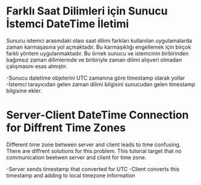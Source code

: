 # Farklı Saat Dilimleri için Sunucu İstemci DateTime İletimi

Sunucu istemci arasındaki olası saat dilimi farkları kullanılan uygulamalarda zaman karmaşasına yol açmaktadır. Bu karmaşıklığı engellemek için birçok farklı yöntem uygulanmaktadır. Bu örnek sunucu ve istemcinin birbirinden bağımsız zaman dilimlerinde ve birbiriyle zaman dilimi alışveri olmadan çalışmasını esas almıştır.

-Sunucu datetime objelerini UTC zamanına göre timestamp olarak yollar 
-İstemci tarayıcıdan gelen zaman dilimi bilgisini sunucudan gelen timestamp bilgisine ekler.

# Server-Client DateTime Connection for Diffrent Time Zones

Different time zone between server and client leads to time confusing. There are diffrent solutions for this problem. This tutorial target that no communication beetwen server and client for time zone.

-Server sends timestamp that converted for UTC
-Client converts this timestamp and adding to local timezone information